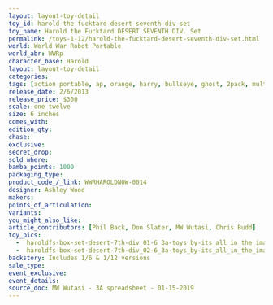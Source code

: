 ```yaml
---
layout: layout-toy-detail 
toy_id: harold-the-fucktard-desert-seventh-div-set
toy_name: Harold the Fucktard DESERT SEVENTH DIV. Set
permalink: /toys-1-12/harold-the-fucktard-desert-seventh-div-set.html
world: World War Robot Portable
world_abr: WWRp
character_base: Harold
layout: layout-toy-detail
categories: 
tags: [action portable, ap, orange, harry, bullseye, ghost, 2pack, multiple, multiset] 
release_date: 2/6/2013
release_price: $300 
scale: one twelve
size: 6 inches
comes_with: 
edition_qty: 
chase: 
exclusive: 
secret_drop: 
sold_where: 
bamba_points: 1000
packaging_type: 
product_code_/_link: WWRHAROLDNOW-0014
designer: Ashley Wood
makers: 
points_of_articulation: 
variants: 
you_might_also_like: 
article_contributors: [Phil Back, Don Slater, MW Wutasi, Chris Budd]
toy_pics: 
  -  haroldfs-box-set-desert-7th-div_01-6_3a-toys_by-its_all_in_the_imagination-via_instagram.jpg
  -  haroldfs-box-set-desert-7th-div_02-6_3a-toys_by-its_all_in_the_imagination-via_instagram.jpg
backstory: Includes 1/6 & 1/12 versions
sale_type: 
event_exclusive: 
event_details: 
source_doc: MW Wutasi - 3A spreadsheet - 01-15-2019
---
```

